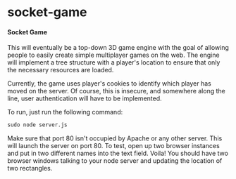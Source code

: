 socket-game
===========

#### Socket Game ####

This will eventually be a top-down 3D game engine with the goal of allowing people to easily create simple multiplayer games on the web. The engine will implement a tree structure with a player's location to ensure that only the necessary resources are loaded.

Currently, the game uses player's cookies to identify which player has moved on the server. Of course, this is insecure, and somewhere along the line, user authentication will have to be implemented.

To run, just run the following command:

```html
sudo node server.js
```

Make sure that port 80 isn't occupied by Apache or any other server. This will launch the server on port 80. To test, open up two browser instances and put in two different names into the text field. Voila! You should have two browser windows talking to your node server and updating the location of two rectangles.


